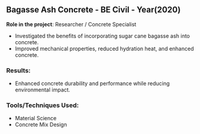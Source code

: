 ## Bagasse Ash Concrete - BE Civil - Year(2020)

**Role in the project**: Researcher / Concrete Specialist

- Investigated the benefits of incorporating sugar cane bagasse ash into concrete.
- Improved mechanical properties, reduced hydration heat, and enhanced concrete.

### Results:
- Enhanced concrete durability and performance while reducing environmental impact.

### Tools/Techniques Used:
- Material Science
- Concrete Mix Design
